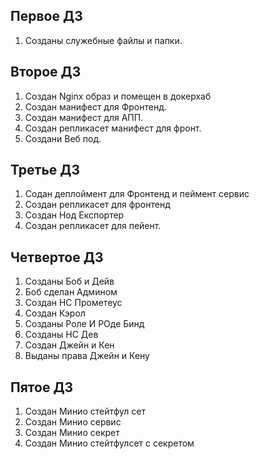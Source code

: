 Первое ДЗ
----------
1. Cозданы служебные файлы и папки.

Второе ДЗ
----------
1. Создан Nginx образ и помещен в докерхаб
2. Создан манифест для Фронтенд.
3. Создан манифест для АПП.
4. Создан репликасет манифест для фронт.
5. Создани Веб под. 

Третье ДЗ
----------
1. Содан деплоймент для Фронтенд и пеймент сервис
2. Создан репликасет для фронтенд
3. Создан Нод Експортер
4. Создан репликасет для пейент.

Четвертое ДЗ
----------
1. Созданы Боб и Дейв
2. Боб сделан Админом
3. Создан НС Прометеус
4. Создан Кэрол
5. Созданы Роле И РОде Бинд
6. Созданы НС Дев
7. Создан Джейн и Кен
8. Выданы права Джейн и Кену

Пятое ДЗ
----------
1. Создан Минио стейтфул сет
2. Создан Минио сервис
3. Создан Минио секрет
4. Создан Минио стейтфулсет с секретом
